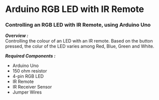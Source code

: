 # Arduino RGB LED with IR Remote
### Controlling an RGB LED with IR Remote, using Arduino Uno

***Overview :***  
Controlling the colour of an LED with an IR remote. Based on the button pressed, the colur of the LED varies among Red, Blue, Green and White.

***Required Components :***  
- Arduino Uno
- 150 ohm resistor
- 4-pin RGB LED
- IR Remote
- IR Receiver Sensor
- Jumper Wires

